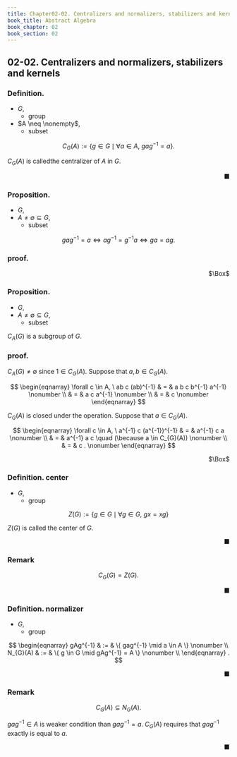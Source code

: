 ```yaml
---
title: Chapter02-02. Centralizers and normalizers, stabilizers and kernels
book_title: Abstract Algebra
book_chapter: 02
book_section: 02
---
```


## 02-02. Centralizers and normalizers, stabilizers and kernels

### Definition.
* $G$,
    * group
* $A \neq \nonempty$,
    * subset


$$
    C_{G}(A)
    :=
    \{
        g \in G
        \mid
        \forall a \in A,
        \
        gag^{-1}
        =
        a
    \}.
$$

$C_{G}(A)$ is calledthe centralizer of $A$ in $G$.

<div class="end-of-statement" style="text-align: right">■</div>

### Proposition.
* $G$,
* $A \neq \emptyset \subseteq G$,
    * subset

$$
    g a g^{-1}
    =
    a
    \Leftrightarrow
    a g^{-1}
    =
    g^{-1}
    a
    \Leftrightarrow
    ga
    =
    ag
    .
$$

### proof.

<div class="QED" style="text-align: right">$\Box$</div>

### Proposition.
* $G$,
* $A \neq \emptyset \subseteq G$,
    * subset

$C_{A}(G)$ is a subgroup of $G$.

### proof.
$C_{A}(G) \neq \emptyset$ since $1 \in C_{G}(A)$.
Suppose that $a, b \in C_{G}(A)$.

$$
\begin{eqnarray}
    \forall c \in A,
    \
    ab
    c
    (ab)^{-1}
    & = &
        a
        b
        c
        b^{-1}
        a^{-1}
    \nonumber
    \\
    & = &
        a
        c
        a^{-1}
    \nonumber
    \\
    & = &
        c
    \nonumber
\end{eqnarray}
$$

$C_{G}(A)$ is closed under the operation.
Suppose that $a \in C_{G}(A)$.

$$
\begin{eqnarray}
    \forall c \in A,
    \
    a^{-1}
    c
    (a^{-1})^{-1}
    & = &
        a^{-1}
        c
        a
    \nonumber
    \\
    & = &
        a^{-1}
        a
        c
        \quad
        (\because a \in C_{G}(A))
    \nonumber
    \\
    & = &
        c
    .
    \nonumber
\end{eqnarray}
$$

<div class="QED" style="text-align: right">$\Box$</div>

### Definition. center
* $G$,
    * group

$$
    Z(G)
    :=
    \{
        g \in G
        \mid
        \forall g \in G,
        \
        gx
        =
        xg
    \}
$$

$Z(G)$ is called the center of $G$.

<div class="end-of-statement" style="text-align: right">■</div>

### Remark
$$
    C_{G}(G)
    =
    Z(G)
    .
$$

<div class="end-of-statement" style="text-align: right">■</div>

### Definition. normalizer
* $G$,
    * group

$$
\begin{eqnarray}
    gAg^{-1}
    & := &
        \{
            gag^{-1}
            \mid
            a \in A
        \}
    \nonumber
    \\
    N_{G}(A)
    & := &
        \{
            g \in G
            \mid
            gAg^{-1}
            =
            A
        \}
    \nonumber
    \\
\end{eqnarray}
    .
$$

<div class="end-of-statement" style="text-align: right">■</div>

### Remark
$$
    C_{G}(A)
    \subseteq
    N_{G}(A)
    .
$$

$gag^{-1} \in A$ is weaker condition than $gag^{-1} = a$.
$C_{G}(A)$ requires that $gag^{-1}$ exactly is equal to $a$.

<div class="end-of-statement" style="text-align: right">■</div>
